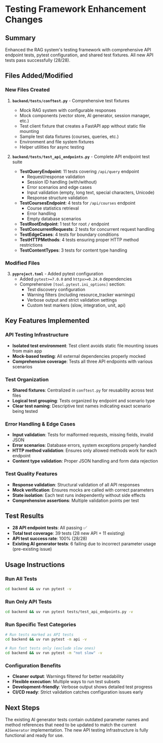 # Testing Framework Enhancement Changes

## Summary
Enhanced the RAG system's testing framework with comprehensive API endpoint tests, pytest configuration, and shared test fixtures. All new API tests pass successfully (28/28).

## Files Added/Modified

### New Files Created

1. **`backend/tests/conftest.py`** - Comprehensive test fixtures
   - Mock RAG system with configurable responses
   - Mock components (vector store, AI generator, session manager, etc.)
   - Test client fixture that creates a FastAPI app without static file mounting
   - Sample test data fixtures (courses, queries, etc.)
   - Environment and file system fixtures
   - Helper utilities for async testing

2. **`backend/tests/test_api_endpoints.py`** - Complete API endpoint test suite
   - **TestQueryEndpoint**: 11 tests covering `/api/query` endpoint
     - Request/response validation
     - Session ID handling (with/without)
     - Error scenarios and edge cases
     - Input validation (empty, long text, special characters, Unicode)
     - Response structure validation
   - **TestCoursesEndpoint**: 4 tests for `/api/courses` endpoint  
     - Course statistics retrieval
     - Error handling
     - Empty database scenarios
   - **TestRootEndpoint**: 1 test for root `/` endpoint
   - **TestConcurrentRequests**: 2 tests for concurrent request handling
   - **TestEdgeCases**: 4 tests for boundary conditions
   - **TestHTTPMethods**: 4 tests ensuring proper HTTP method restrictions
   - **TestContentTypes**: 3 tests for content type handling

### Modified Files

3. **`pyproject.toml`** - Added pytest configuration
   - Added `pytest>=7.0.0` and `httpx>=0.24.0` dependencies
   - Comprehensive `[tool.pytest.ini_options]` section:
     - Test discovery configuration
     - Warning filters (including resource_tracker warnings)
     - Verbose output and strict validation settings
     - Custom test markers (slow, integration, unit, api)

## Key Features Implemented

### API Testing Infrastructure
- **Isolated test environment**: Test client avoids static file mounting issues from main app
- **Mock-based testing**: All external dependencies properly mocked
- **Comprehensive coverage**: Tests all three API endpoints with various scenarios

### Test Organization
- **Shared fixtures**: Centralized in `conftest.py` for reusability across test files  
- **Logical test grouping**: Tests organized by endpoint and scenario type
- **Clear test naming**: Descriptive test names indicating exact scenario being tested

### Error Handling & Edge Cases
- **Input validation**: Tests for malformed requests, missing fields, invalid JSON
- **Error scenarios**: Database errors, system exceptions properly handled
- **HTTP method validation**: Ensures only allowed methods work for each endpoint
- **Content type validation**: Proper JSON handling and form data rejection

### Test Quality Features
- **Response validation**: Structural validation of all API responses
- **Mock verification**: Ensures mocks are called with correct parameters
- **State isolation**: Each test runs independently without side effects
- **Comprehensive assertions**: Multiple validation points per test

## Test Results
- **28 API endpoint tests**: All passing ✅
- **Total test coverage**: 39 tests (28 new API + 11 existing)
- **API test success rate**: 100% (28/28)
- **Existing AI generator tests**: 6 failing due to incorrect parameter usage (pre-existing issue)

## Usage Instructions

### Run All Tests
```bash
cd backend && uv run pytest -v
```

### Run Only API Tests  
```bash
cd backend && uv run pytest tests/test_api_endpoints.py -v
```

### Run Specific Test Categories
```bash
# Run tests marked as API tests
cd backend && uv run pytest -m api -v

# Run fast tests only (exclude slow ones)  
cd backend && uv run pytest -m "not slow" -v
```

### Configuration Benefits
- **Cleaner output**: Warnings filtered for better readability
- **Flexible execution**: Multiple ways to run test subsets
- **Development-friendly**: Verbose output shows detailed test progress
- **CI/CD ready**: Strict validation catches configuration issues early

## Next Steps
The existing AI generator tests contain outdated parameter names and method references that need to be updated to match the current `AIGenerator` implementation. The new API testing infrastructure is fully functional and ready for use.